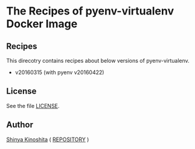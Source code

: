 # The Recipes of pyenv-virtualenv Docker Image

## Recipes

This direcotry contains recipes about below versions of pyenv-virtualenv.

* v20160315 (with pyenv v20160422)

## License

See the file [LICENSE](../../LICENSE).

## Author

[Shinya Kinoshita](http://www.shinyakinoshita.com) ( [REPOSITORY](http://www.repositories.jp) )
